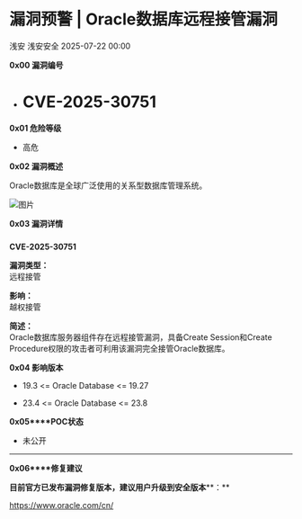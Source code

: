 #  漏洞预警 | Oracle数据库远程接管漏洞  
浅安  浅安安全   2025-07-22 00:00  
  
**0x00 漏洞编号**  
- # CVE-2025-30751  
  
**0x01 危险等级**  
- 高危  
  
**0x02 漏洞概述**  
  
Oracle数据库是全球广泛使用的关系型数据库管理系统。  
  
![图片](https://mmbiz.qpic.cn/sz_mmbiz_png/7stTqD182SVjdb8W7T5YIrddGeQMLUBTXbxfZXlfOKXWTLDDbHJlEslX5e6xKhdokgiccSG2ibPY1uNib5wFzVicEg/640?wx_fmt=png&from=appmsg&wxfrom=5&wx_lazy=1&wx_co=1&tp=webp "")  
  
**0x03 漏洞详情**  
###   
  
**CVE-2025-30751**  
  
**漏洞类型：**  
远程接管  
  
**影响：**  
越权接管  
  
  
  
**简述：**  
Oracle数据库服务器组件存在远程接管漏洞，具备Create Session和Create Procedure权限的攻击者可利用该漏洞完全接管Oracle数据库。  
  
**0x04 影响版本**  
- 19.3 <= Oracle Database <= 19.27  
  
- 23.4 <= Oracle Database <= 23.8  
  
**0x05****POC状态**  
- 未公开  
  
****  
**0x06****修复建议**  
  
**目前官方已发布漏洞修复版本，建议用户升级到安全版本****：**  
  
https://www.oracle.com/cn/  
  
  
  
